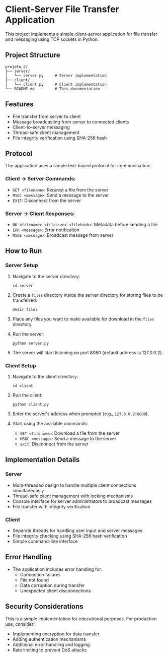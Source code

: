 # Client-Server File Transfer Application

This project implements a simple client-server application for file transfer and messaging using TCP sockets in Python.

## Project Structure

```
projeto_2/
├── server/
│   └── server.py     # Server implementation
├── client/
│   └── client.py     # Client implementation
└── README.md         # This documentation
```

## Features

- File transfer from server to client
- Message broadcasting from server to connected clients
- Client-to-server messaging
- Thread-safe client management
- File integrity verification using SHA-256 hash

## Protocol

The application uses a simple text-based protocol for communication:

### Client → Server Commands:
- `GET <filename>`: Request a file from the server
- `MSGC <message>`: Send a message to the server
- `EXIT`: Disconnect from the server

### Server → Client Responses:
- `OK <filename> <filesize> <filehash>`: Metadata before sending a file
- `ERR <message>`: Error notification
- `MSGS <message>`: Broadcast message from server

## How to Run

### Server Setup

1. Navigate to the server directory:
   ```
   cd server
   ```

2. Create a `files` directory inside the server directory for storing files to be transferred:
   ```
   mkdir files
   ```

3. Place any files you want to make available for download in the `files` directory.

4. Run the server:
   ```
   python server.py
   ```

5. The server will start listening on port 8080 (default address is 127.0.0.2).

### Client Setup

1. Navigate to the client directory:
   ```
   cd client
   ```

2. Run the client:
   ```
   python client.py
   ```

3. Enter the server's address when prompted (e.g., `127.0.0.2:8080`).

4. Start using the available commands:
   - `GET <filename>`: Download a file from the server
   - `MSGC <message>`: Send a message to the server
   - `exit`: Disconnect from the server

## Implementation Details

### Server

- Multi-threaded design to handle multiple client connections simultaneously
- Thread-safe client management with locking mechanisms
- Console interface for server administrators to broadcast messages
- File transfer with integrity verification

### Client

- Separate threads for handling user input and server messages
- File integrity checking using SHA-256 hash verification
- Simple command-line interface

## Error Handling

- The application includes error handling for:
  - Connection failures
  - File not found
  - Data corruption during transfer
  - Unexpected client disconnections

## Security Considerations

This is a simple implementation for educational purposes. For production use, consider:
- Implementing encryption for data transfer
- Adding authentication mechanisms
- Additional error handling and logging
- Rate limiting to prevent DoS attacks
